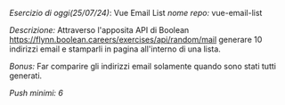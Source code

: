 *Esercizio di oggi(25/07/24)*: Vue Email List
*nome repo:* vue-email-list

*Descrizione:*
Attraverso l'apposita API di Boolean
https://flynn.boolean.careers/exercises/api/random/mail
generare 10 indirizzi email e stamparli in pagina all'interno di una lista.

*Bonus:*
Far comparire gli indirizzi email solamente quando sono stati tutti generati.

*Push minimi: 6*